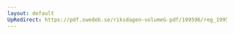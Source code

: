 ```yaml
---
layout: default
UpRedirect: https://pdf.swedeb.se/riksdagen-volumeG-pdf/199596/reg_199596_AU.pdf
---
```

